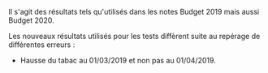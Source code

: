 Il s'agit des résultats tels qu'utilisés dans les notes Budget 2019 mais aussi Budget 2020.

Les nouveaux résultats utilisés pour les tests diffèrent suite au repérage de différentes erreurs : 

  - Hausse du tabac au 01/03/2019 et non pas au 01/04/2019.